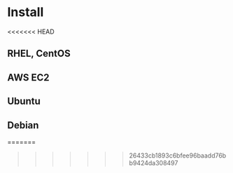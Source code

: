 # Install
<<<<<<< HEAD

## RHEL, CentOS

## AWS EC2

## Ubuntu

## Debian
=======
>>>>>>> 26433cb1893c6bfee96baadd76bb9424da308497
